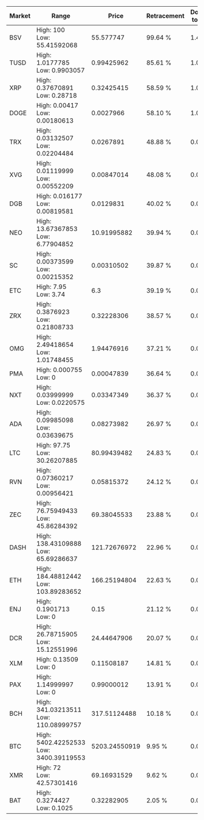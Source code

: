 | Market | Range | Price| Retracement | Doubles to 50% |
| --- | --- | --- | --- | --- |
| BSV | High: 100<br />Low: 55.41592068 | 55.577747 | 99.64 % | 1.40 |
| TUSD | High: 1.0177785<br />Low: 0.9903057 | 0.99425962 | 85.61 % | 1.01 |
| XRP | High: 0.37670891<br />Low: 0.28718 | 0.32425415 | 58.59 % | 1.02 |
| DOGE | High: 0.00417<br />Low: 0.00180613 | 0.0027966 | 58.10 % | 1.07 |
| TRX | High: 0.03132507<br />Low: 0.02204484 | 0.0267891 | 48.88 % | 0.00 |
| XVG | High: 0.01119999<br />Low: 0.00552209 | 0.00847014 | 48.08 % | 0.00 |
| DGB | High: 0.016177<br />Low: 0.00819581 | 0.0129831 | 40.02 % | 0.00 |
| NEO | High: 13.67367853<br />Low: 6.77904852 | 10.91995882 | 39.94 % | 0.00 |
| SC | High: 0.00373599<br />Low: 0.00215352 | 0.00310502 | 39.87 % | 0.00 |
| ETC | High: 7.95<br />Low: 3.74 | 6.3 | 39.19 % | 0.00 |
| ZRX | High: 0.3876923<br />Low: 0.21808733 | 0.32228306 | 38.57 % | 0.00 |
| OMG | High: 2.49418654<br />Low: 1.01748455 | 1.94476916 | 37.21 % | 0.00 |
| PMA | High: 0.000755<br />Low: 0 | 0.00047839 | 36.64 % | 0.00 |
| NXT | High: 0.03999999<br />Low: 0.0220575 | 0.03347349 | 36.37 % | 0.00 |
| ADA | High: 0.09985098<br />Low: 0.03639675 | 0.08273982 | 26.97 % | 0.00 |
| LTC | High: 97.75<br />Low: 30.26207885 | 80.99439482 | 24.83 % | 0.00 |
| RVN | High: 0.07360217<br />Low: 0.00956421 | 0.05815372 | 24.12 % | 0.00 |
| ZEC | High: 76.75949433<br />Low: 45.86284392 | 69.38045533 | 23.88 % | 0.00 |
| DASH | High: 138.43109888<br />Low: 65.69286637 | 121.72676972 | 22.96 % | 0.00 |
| ETH | High: 184.48812442<br />Low: 103.89283652 | 166.25194804 | 22.63 % | 0.00 |
| ENJ | High: 0.1901713<br />Low: 0 | 0.15 | 21.12 % | 0.00 |
| DCR | High: 26.78715905<br />Low: 15.12551996 | 24.44647906 | 20.07 % | 0.00 |
| XLM | High: 0.13509<br />Low: 0 | 0.11508187 | 14.81 % | 0.00 |
| PAX | High: 1.14999997<br />Low: 0 | 0.99000012 | 13.91 % | 0.00 |
| BCH | High: 341.03213511<br />Low: 110.08999757 | 317.51124488 | 10.18 % | 0.00 |
| BTC | High: 5402.42252533<br />Low: 3400.39119553 | 5203.24550919 | 9.95 % | 0.00 |
| XMR | High: 72<br />Low: 42.57301416 | 69.16931529 | 9.62 % | 0.00 |
| BAT | High: 0.3274427<br />Low: 0.1025 | 0.32282905 | 2.05 % | 0.00 |
